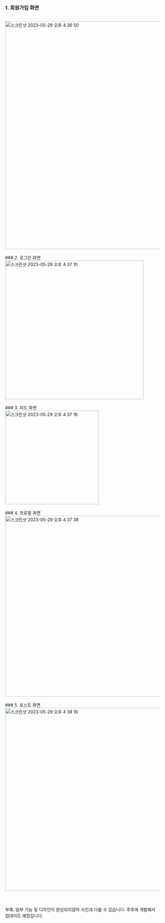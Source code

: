 ### 1. 회원가입 화면
</br>
<img width="741" alt="스크린샷 2023-05-29 오후 4 36 50" src="https://github.com/dpcks0509/YaeChan_Park/assets/102402485/13423ab4-0313-448d-a3f7-d3f5aa454d27">
</br>
</br>
### 2. 로그인 화면
</br>
<img width="451" alt="스크린샷 2023-05-29 오후 4 37 10" src="https://github.com/dpcks0509/YaeChan_Park/assets/102402485/ddd82a61-216c-4cfd-8ea2-00214ebe518f">
</br>
</br>
### 3. 피드 화면
</br>
<img width="305" alt="스크린샷 2023-05-29 오후 4 37 16" src="https://github.com/dpcks0509/YaeChan_Park/assets/102402485/ca4a401e-fb78-4812-aca8-e668fccc0017">
</br>
</br>
### 4. 프로필 화면
</br>
<img width="588" alt="스크린샷 2023-05-29 오후 4 37 38" src="https://github.com/dpcks0509/YaeChan_Park/assets/102402485/a84e2130-8ca2-43fb-ae0d-2de76b449dae">
</br>
</br>
### 5. 포스트 화면
</br>
<img width="594" alt="스크린샷 2023-05-29 오후 4 38 16" src="https://github.com/dpcks0509/YaeChan_Park/assets/102402485/4241cf9d-7dd4-4a2d-bfcb-f7da3b74ea65">
</br>
</br>
</br>
</br>
부록. 일부 기능 및 디자인이 완성되지않아 사진과 다를 수 있습니다. 추후에 개발해서 업데이트 예정입니다.

